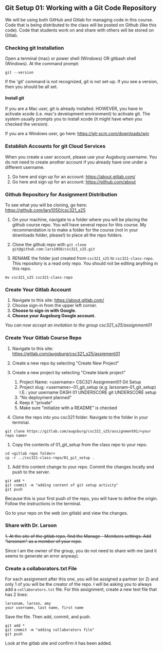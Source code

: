 ## Git Setup 01: Working with a Git Code Repository

We will be using both GitHub and Gitlab for managing code in this course. Code that is being distributed to the class will be posted on Github (like this code). Code that students work on and share with others will be stored on Gitlab.

### Checking git Installation

Open a terminal (mac) or power shell (Windows) OR gitbash shell (Windows). At the command prompt:

```
git --version
```

If the 'git' command is not recognized, git is not set-up. If you see a version, then you should be all set.

#### Install git

If you are a Mac user, git is already installed. HOWEVER, you have to activate xcode (i.e. mac's development environment) to activate git. The system usually prompts you to install xcode (it might have when you checked the version).  

If you are a Windows user, go here: https://git-scm.com/downloads/win

### Establish Accounts for git Cloud Services

When you create a user account, please use your Augsburg username. You do not need to create another account if you already have one under a different username.

1. Go here and sign up for an account: https://about.gitlab.com/
1. Go here and sign up for an account: https://github.com/about

### Github Repository for Assignment Distribution

To see what you will be cloning, go here: https://github.com/lars1050/csc321_s25

1. On your machine, navigate to a folder where you will be placing the github course repo. You will have several repos for this course. My recommendation is to make a folder for the course (not in your downloads folder, please!) to place all the repo folders. 

1. Clone the github repo with `git clone git@github.com:lars1050/csc321_s25.git`

1. RENAME the folder just created from `csc321_s25` to `csc321-class-repo`. This repository is a read only repo. You should not be editing anything in this repo.

```
mv csc321_s25 csc321-class-repo 
```

### Create Your Gitlab Account 

1. Navigate to this site: https://about.gitlab.com/
1. Choose sign-in from the upper left corner.
1. **Choose to sign-in with Google.**
1. **Choose your Augsburg Google account.**

_You can now accept an invitation to the group csc321\_s25/assignment01_


### Create Your Gitlab Course Repo

1. Navigate to this site: https://gitlab.com/augsburg/csc321_s25/assigment01
1. Create a new repo by selecting "Create New Project"
1. Create a new project by selecting "Create blank project"
	1. Project Name: \<username\> CSC321 Assignment01 Git Setup
	1. Project slug: \<username\>-01\_git\_setup (e.g. larsonam-01\_git\_setup) <br>
		I.E.: your username DASH 01 UNDERSCORE git UNDERSCORE setup 
	1. "No deployment planned"
	1. Keep it "private"
	1. Make sure "initialize with a README" is checked

1. Clone the repo into you csc321 folder. Navigate to the folder in your terminal.

```
git clone https://gitlab.com/augsburg/csc321_s25/assignment01/<your repo name>
```

1. Copy the contents of 01\_git\_setup from the class repo to your repo.

```
cd <gitlab repo folder>
cp -r ../csc321-class-repo/01_git_setup .
```

1. Add this content change to your repo. Commit the changes locally and push to the server.

```
git add *
git commit -m "adding content of git setup activity"
git push
```

Because this is your first push of the repo, you will have to define the origin. Follow the instructions in the terminal.

Go to your repo on the web (on gitlab) and view the changes.

	
### Share with Dr. Larson

<del>1. At the site of the gitlab repo, find the Manage - Members settings. Add "larsonam" as a member of your repo.</del>

Since I am the owner of the group, you do not need to share with me (and it seems to generate an error anyway).

### Create a collaborators.txt File

For each assignment after this one, you will be assigned a partner (or 2) and only 1 of you will be the creator of the repo. I will be asking you to always add a `collaborators.txt` file. For this assignment, create a new text file that has 2 lines:

```
larsonam, larson, amy
your username, last name, first name
```

Save the file. Then add, commit, and push.

```
git add *
git commit -m "adding collaborators file"
git push
```

Look at the gitlab site and confirm it has been added.
